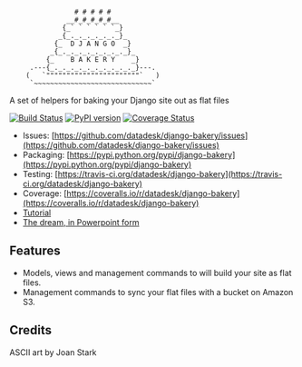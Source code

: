 <pre><code>                   
                # # # # #
              __#_#_#_#_#__
             {_` ` ` ` ` `_}
            _{_._._._._._._}_
           {_  D J A N G O  _}
          _{_._._._._._._._._}_
         {_    B A K E R Y    _}
     .---{_._._._._._._._._._._}---.
    (   `"""""""""""""""""""""""`   )
     `~~~~~~~~~~~~~~~~~~~~~~~~~~~~~`</code></pre>

A set of helpers for baking your Django site out as flat files

[![Build Status](https://travis-ci.org/datadesk/django-bakery.png?branch=master)](https://travis-ci.org/datadesk/django-bakery)
[![PyPI version](https://badge.fury.io/py/django-bakery.png)](http://badge.fury.io/py/django-bakery)
[![Coverage Status](https://coveralls.io/repos/datadesk/django-bakery/badge.png?branch=master)](https://coveralls.io/r/datadesk/django-bakery?branch=master)

* Issues: [https://github.com/datadesk/django-bakery/issues](https://github.com/datadesk/django-bakery/issues)
* Packaging: [https://pypi.python.org/pypi/django-bakery](https://pypi.python.org/pypi/django-bakery)
* Testing: [https://travis-ci.org/datadesk/django-bakery](https://travis-ci.org/datadesk/django-bakery)
* Coverage: [https://coveralls.io/r/datadesk/django-bakery](https://coveralls.io/r/datadesk/django-bakery)
* [Tutorial](http://datadesk.latimes.com/posts/2012/03/introducing-django-bakery/)
* [The dream, in Powerpoint form](https://docs.google.com/presentation/d/1IybYcc0eVL-Rchm7lEQNwrM-AHRfr_M8ewfGYYNjeu8/edit?pli=1)

Features
--------

* Models, views and management commands to will build your site as flat files.
* Management commands to sync your flat files with a bucket on Amazon S3.


Credits
-------

ASCII art by Joan Stark
